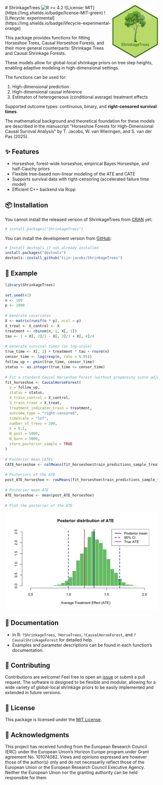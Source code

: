  <img src="sticker/ShrinkageTrees_hex.png" align="right" width="150"/>
# ShrinkageTrees <img src="https://img.shields.io/badge/R%3E%3D-4.2-blue" alt="R >= 4.2"> ![License: MIT](https://img.shields.io/badge/license-MIT-green) ![Lifecycle: experimental](https://img.shields.io/badge/lifecycle-experimental-orange)


This package provides functions for fitting Horseshoe Trees, Causal Horseshoe Forests, and their more general counterparts: Shrinkage Trees and Causal Shrinkage Forests.  

These models allow for global-local shrinkage priors on tree step heights, enabling adaptive modeling in high-dimensional settings.

The functions can be used for:

1) High-dimensional prediction  
2) High-dimensional causal inference 
3) Estimaton of heterogeneous (conditional average) treatment effects

Supported outcome types: continuous, binary, and **right-censored survival times**.

The mathematical background and theoretical foundation for these models are described in the manuscript "Horseshoe Forests for High-Dimensional Causal Survival Analysis" by T. Jacobs, W. van Wieringen, and S. van der Pas (2025).


## ✨ Features

- Horseshoe, forest-wide horseshoe, empirical Bayes Horseshpe, and half-Cauchy priors
- Flexible tree-based non-linear modeling of the ATE and CATE
- Supports survival data with right-censoring (accelerated failure time model)
- Efficient C++ backend via Rcpp

## 📦 Installation

You cannot install the released version of ShrinkageTrees from [CRAN](https://CRAN.R-project.org) yet:

```r
# install.packages("ShrinkageTrees")
```

You can install the development version from [GitHub](https://github.com/tijn-jacobs/ShrinkageTrees):

```r
# Install devtools if not already installed
install.packages("devtools")
devtools::install_github("tijn-jacobs/ShrinkageTrees")
```


## 🚀 Example

```r
library(ShrinkageTrees)

set.seed(42)
n <- 100
p <- 1000

# Generate covariates
X <- matrix(runif(n * p), ncol = p)
X_treat <- X_control <- X
treatment <- rbinom(n, 1, X[, 1])
tau <- 1 + X[, 2]/2 - X[, 3]/3 + X[, 4]/4

# Generate survival times (on log-scale)
true_time <- X[, 1] + treatment * tau + rnorm(n)
censor_time <- log(rexp(n, rate = 0.05))
follow_up <- pmin(true_time, censor_time)
status <- as.integer(true_time <= censor_time)

# Fit a standard Causal Horseshoe Forest (without propensity score adjustment)
fit_horseshoe <- CausalHorseForest(
  y = follow_up,
  status = status,
  X_train_control = X_control,
  X_train_treat = X_treat,
  treatment_indicator_train = treatment,
  outcome_type = "right-censored",
  timescale = "lof",
  number_of_trees = 200,
  k = 0.1,
  N_post = 5000,
  N_burn = 5000,
  store_posterior_sample = TRUE
)

# Posterior mean CATEs
CATE_horseshoe <- colMeans(fit_horseshoe$train_predictions_sample_treat)

# Posteriors of the ATE
post_ATE_horseshoe <- rowMeans(fit_horseshoe$train_predictions_sample_treat)

# Posterior mean ATE
ATE_horseshoe <- mean(post_ATE_horseshoe)

# Plot the posterior of the ATE
```
![Posterior ATE plot](man/figures/posterior_ate_plot.png)


## 📄 Documentation

- In R: `?ShrinkageTrees`, `?HorseTrees`, `?CausalHorseForest`, and `?CausalShrinkageForest` for detailed help.
- Examples and parameter descriptions can be found in each function’s documentation.


## 🤝 Contributing

Contributions are welcome! Feel free to open an [issue](https://github.com/tijn-jacobs/ShrinkageTrees/issues) or submit a pull request. 
The software is designed to be flexible and modular, allowing for a wide variety of global-local shrinkage priors to be easily implemented and extended in future versions.



## 📄 License

This package is licensed under the [MIT License](https://cran.r-project.org/web/licenses/MIT).


## 💬 Acknowledgments

This project has received funding from the European Research Council (ERC) under the European Union’s Horizon Europe program under Grant agreement No. 101074082. Views and opinions expressed are however those of the author(s) only and do not necessarily reflect those of the European Union or the European Research Council Executive Agency. Neither the European Union nor the granting authority can be held responsible for them
